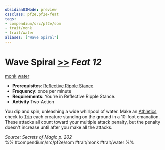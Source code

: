 ```yaml
---
obsidianUIMode: preview
cssclass: pf2e,pf2e-feat
tags:
- compendium/src/pf2e/som
- trait/monk
- trait/water
aliases: ["Wave Spiral"]
---
```

# Wave Spiral  [>>](/rules/core-rulebook/chapter-9-playing-the-game.md#Actions "Two-Action") *Feat 12*  
[monk](/rules/traits/monk.md)  [water](/rules/traits/water.md)  

- **Prerequisites**: [Reflective Ripple Stance](/compendium/feats/reflective-ripple-stance-som.md)
- **Frequency**: once per minute
- **Requirements**: You're in Reflective Ripple Stance.
- **Activity** Two-Action

You dip and spin, unleashing a wide whirlpool of water. Make an [Athletics](/compendium/skills.md#Athletics) check to [Trip](/rules/actions/trip.md) each creature standing on the ground in a 10-foot emanation. These attacks all count toward your multiple attack penalty, but the penalty doesn't increase until after you make all the attacks.

*Source: Secrets of Magic p. 202*  
%% #compendium/src/pf2e/som #trait/monk #trait/water %%